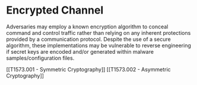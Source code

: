# Encrypted Channel

Adversaries may employ a known encryption algorithm to conceal command and control traffic rather than relying on any inherent protections provided by a communication protocol. Despite the use of a secure algorithm, these implementations may be vulnerable to reverse engineering if secret keys are encoded and/or generated within malware samples/configuration files.

[[T1573.001 - Symmetric Cryptography]]
[[T1573.002 - Asymmetric Cryptography]]